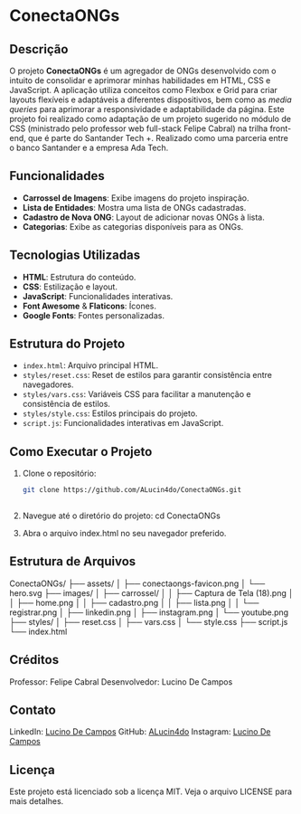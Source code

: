 # ConectaONGs

## Descrição

O projeto **ConectaONGs** é um agregador de ONGs desenvolvido com o intuito de consolidar e aprimorar minhas habilidades em HTML, CSS e JavaScript. A aplicação utiliza conceitos como Flexbox e Grid para criar layouts flexíveis e adaptáveis a diferentes dispositivos, bem como as *media queries* para aprimorar a responsividade e adaptabilidade da página. Este projeto foi realizado como adaptação de um projeto sugerido no módulo de CSS (ministrado pelo professor web full-stack Felipe Cabral) na trilha front-end, que é parte do Santander Tech +. Realizado como uma parceria entre o banco Santander e a empresa Ada Tech. 

## Funcionalidades

- **Carrossel de Imagens**: Exibe imagens do projeto inspiração.
- **Lista de Entidades**: Mostra uma lista de ONGs cadastradas.
- **Cadastro de Nova ONG**: Layout de adicionar novas ONGs à lista.
- **Categorias**: Exibe as categorias disponíveis para as ONGs.

## Tecnologias Utilizadas

- **HTML**: Estrutura do conteúdo.
- **CSS**: Estilização e layout.
- **JavaScript**: Funcionalidades interativas.
- **Font Awesome** & **Flaticons**: Ícones.
- **Google Fonts**: Fontes personalizadas.

## Estrutura do Projeto

- `index.html`: Arquivo principal HTML.
- `styles/reset.css`: Reset de estilos para garantir consistência entre navegadores.
- `styles/vars.css`: Variáveis CSS para facilitar a manutenção e consistência de estilos.
- `styles/style.css`: Estilos principais do projeto.
- `script.js`: Funcionalidades interativas em JavaScript.

## Como Executar o Projeto

1. Clone o repositório:
   ```bash
   git clone https://github.com/ALucin4do/ConectaONGs.git
  
2. Navegue até o diretório do projeto:
    cd ConectaONGs

3. Abra o arquivo index.html no seu navegador preferido.

## Estrutura de Arquivos
ConectaONGs/
├── assets/
│   ├── conectaongs-favicon.png
│   └── hero.svg
├── images/
│   ├── carrossel/
│   │   ├── Captura de Tela (18).png
│   │   ├── home.png
│   │   ├── cadastro.png
│   │   ├── lista.png
│   │   └── registrar.png
│   ├── linkedin.png
│   ├── instagram.png
│   └── youtube.png
├── styles/
│   ├── reset.css
│   ├── vars.css
│   └── style.css
├── script.js
└── index.html


## Créditos

Professor: Felipe Cabral
Desenvolvedor: Lucino De Campos

## Contato

LinkedIn: [Lucino De Campos](https://www.linkedin.com/in/lucino-de-campos/)
GitHub: [ALucin4do](https://github.com/ALucin4do/)
Instagram: [Lucino De Campos](https://www.instagram.com/lucino_de_campos/)

## Licença

Este projeto está licenciado sob a licença MIT. Veja o arquivo LICENSE para mais detalhes.